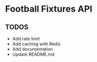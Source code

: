 # Football Fixtures API

## TODOS

- Add rate limit
- Add caching with Redis
- Add documentation
- Update README.md
